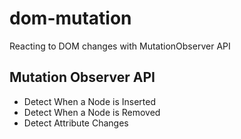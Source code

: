 # dom-mutation
Reacting to DOM changes with MutationObserver API
   
## Mutation Observer API
- Detect When a Node is Inserted
- Detect When a Node is Removed
- Detect Attribute Changes
